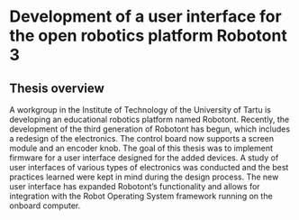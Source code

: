 # Development of a user interface for the open robotics platform Robotont 3

## Thesis overview

A workgroup in the Institute of Technology of the University of Tartu is developing an educational robotics platform named Robotont. Recently, the development of the third generation of Robotont has begun, which includes a redesign of the electronics. The control board now supports a screen module and an encoder knob. The goal of this thesis was to implement firmware for a user interface designed for the added devices. A study of user interfaces of various types of electronics was conducted and the best practices learned were kept in mind during the design process. The new user interface has expanded Robotont’s functionality and allows for integration with the Robot Operating System framework running on the onboard computer.

